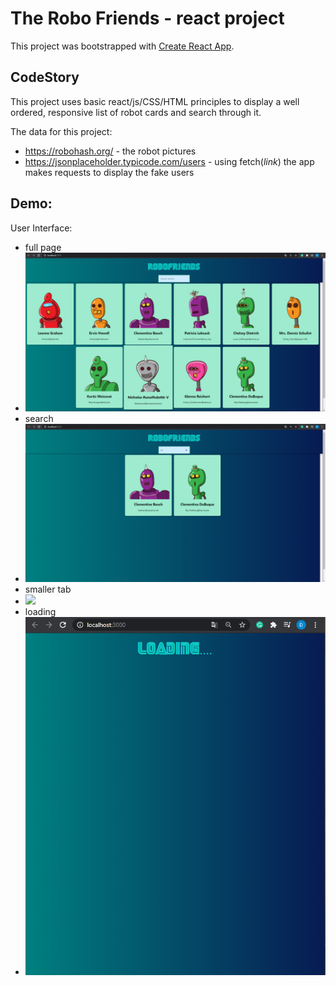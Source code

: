 # The Robo Friends - react project

This project was bootstrapped with [Create React App](https://github.com/facebook/create-react-app).

## CodeStory

This project uses basic react/js/CSS/HTML principles to display a well ordered, responsive list of robot cards and search through it.

The data for this project:
- https://robohash.org/ - the robot pictures
- https://jsonplaceholder.typicode.com/users - using fetch(*link*) the app makes requests to display the fake users

 ## Demo:
  User Interface:
  
  - full page
  - ![](presentation_images/full.png)
  - search
  - ![](presentation_images/search.png)
  - smaller tab
  - ![](crop.png)
  - loading
  - ![](presentation_images/loading.png)
